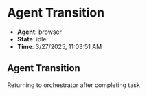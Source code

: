 # Agent Transition

- **Agent**: browser
- **State**: idle
- **Time**: 3/27/2025, 11:03:51 AM

## Agent Transition

Returning to orchestrator after completing task

